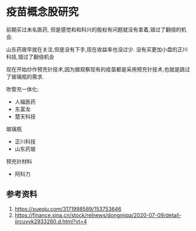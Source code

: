 # 疫苗概念股研究

<!--
ID: ae50390d-f344-4329-b95f-490308155949
Status: draft
Date: 2020-07-29T23:37:30
Modified: 2020-07-29T23:37:30
wp_id: 1729
-->

前期买过未名医药, 但是感觉和和科兴的股权有问题就没有拿着,错过了翻倍的机会.

山东药玻早就在关注,但是没有下手,现在收益率也没过少. 没有买更加小盘的正川科技,错过了翻倍机会

现在开始炒作预充针技术,因为据观察现有的疫苗都是采用预充针技术,也就是跳过了玻璃瓶的需求.

吹管充一体化: 

- 人福医药
- 东富龙
- 楚天科技

玻璃瓶

- 正川科技
- 山东药玻

预充针材料

- 阿科力

## 参考资料

1. https://xueqiu.com/3171998589/153753646
2. https://finance.sina.cn/stock/relnews/dongmiqa/2020-07-09/detail-iircuyvk2933260.d.html?vt=4
